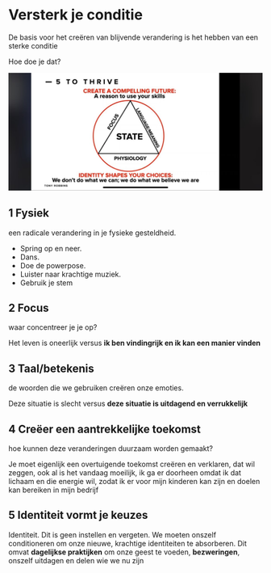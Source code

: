 # Versterk je conditie

De basis voor het creëren van blijvende verandering is het hebben van een sterke conditie

Hoe doe je dat?

![5ToThrive](../../assets/images/TonyRobbins5ToThrive.jpg)

## 1 Fysiek

een radicale verandering in je fysieke gesteldheid.

* Spring op en neer.
* Dans.
* Doe de powerpose.
* Luister naar krachtige muziek.
* Gebruik je stem

## 2 Focus

waar concentreer je je op?

Het leven is oneerlijk versus **ik ben vindingrijk en ik kan een manier vinden**

## 3 Taal/betekenis

de woorden die we gebruiken creëren onze emoties.

Deze situatie is slecht versus **deze situatie is uitdagend en verrukkelijk**

## 4 Creëer een aantrekkelijke toekomst

hoe kunnen deze veranderingen duurzaam worden gemaakt?

Je moet eigenlijk een overtuigende toekomst creëren en verklaren, dat wil zeggen, ook al is het vandaag moeilijk, ik ga er doorheen omdat ik dat lichaam en die energie wil, zodat ik er voor mijn kinderen kan zijn en doelen kan bereiken in mijn bedrijf

## 5 Identiteit vormt je keuzes

Identiteit. Dit is geen instellen en vergeten. We moeten onszelf conditioneren om onze nieuwe, krachtige identiteiten te absorberen. Dit omvat **dagelijkse praktijken** om onze geest te voeden, **bezweringen**, onszelf uitdagen en delen wie we nu zijn